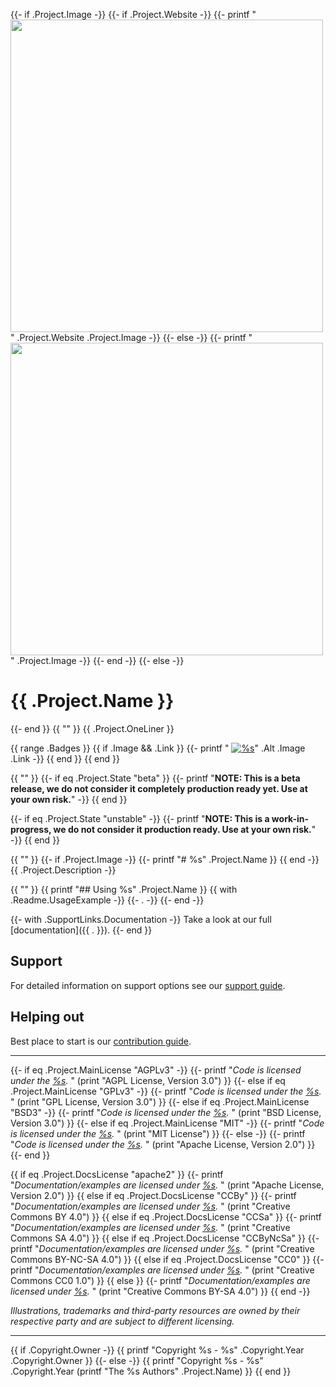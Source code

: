 {{- if .Project.Image -}}
  {{- if .Project.Website -}}
    {{- printf "<a href='%s'><img src='%s' width='500'/></a>" .Project.Website .Project.Image -}}
  {{- else -}}
    {{- printf "<img src='%s' width='500'/>" .Project.Image -}}
  {{- end -}}
{{- else -}}
# {{ .Project.Name }}
{{- end }}
{{ "" }}
{{ .Project.OneLiner }}

{{ range .Badges }}
  {{ if .Image && .Link }}
    {{- printf " [![%s](%s)](%s)" .Alt .Image .Link -}}
  {{ end }}
{{ end }}

{{ "" }}
{{- if eq .Project.State "beta" }}
  {{- printf "**NOTE: This is a beta release, we do not consider it completely production ready yet. Use at your own risk.**" -}}
{{ end }}

{{- if eq .Project.State "unstable" -}}
  {{- printf "**NOTE: This is a work-in-progress, we do not consider it production ready. Use at your own risk.**" -}}
{{ end }}

{{ "" }}
{{- if .Project.Image -}}
{{- printf "# %s" .Project.Name }}
{{ end -}}
{{ .Project.Description -}}

{{ "" }}
{{ printf "## Using %s" .Project.Name }}
{{ with .Readme.UsageExample -}}
  {{- . -}}
{{- end -}}

{{- with .SupportLinks.Documentation -}}
Take a look at our full [documentation]({{ . }}).
{{- end }}

## Support
For detailed information on support options see our [support guide](/SUPPORT.md).

## Helping out
Best place to start is our [contribution guide](/CONTRIBUTING.md).

----

{{- if eq .Project.MainLicense "AGPLv3" -}}
  {{- printf "*Code is licensed under the [%s](/LICENSE).*  " (print "AGPL License, Version 3.0") }}
{{- else if eq .Project.MainLicense "GPLv3" -}}
  {{- printf "*Code is licensed under the [%s](/LICENSE).*  " (print "GPL License, Version 3.0") }}
{{- else if eq .Project.MainLicense "BSD3" -}}
  {{- printf "*Code is licensed under the [%s](/LICENSE).*  " (print "BSD License, Version 3.0") }}
{{- else if eq .Project.MainLicense "MIT" -}}
  {{- printf "*Code is licensed under the [%s](/LICENSE).*  " (print "MIT License") }}
{{- else -}}
  {{- printf "*Code is licensed under the [%s](/LICENSE).*  " (print "Apache License, Version 2.0") }}
{{- end }}

{{ if eq .Project.DocsLicense "apache2" }}
  {{- printf "*Documentation/examples are licensed under [%s](/docs/LICENSE).*  " (print "Apache License, Version 2.0") }}
{{ else if eq .Project.DocsLicense "CCBy" }}
  {{- printf "*Documentation/examples are licensed under [%s](/docs/LICENSE).*  " (print "Creative Commons BY 4.0") }}
{{ else if eq .Project.DocsLicense "CCSa" }}
  {{- printf "*Documentation/examples are licensed under [%s](/docs/LICENSE).*  " (print "Creative Commons SA 4.0") }}
{{ else if eq .Project.DocsLicense "CCByNcSa" }}
  {{- printf "*Documentation/examples are licensed under [%s](/docs/LICENSE).*  " (print "Creative Commons BY-NC-SA 4.0") }}
{{ else if eq .Project.DocsLicense "CC0" }}
  {{- printf "*Documentation/examples are licensed under [%s](/docs/LICENSE).*  " (print "Creative Commons CC0 1.0") }}
{{ else }}
  {{- printf "*Documentation/examples are licensed under [%s](/docs/LICENSE).*  " (print "Creative Commons BY-SA 4.0") }}
{{ end -}}

*Illustrations, trademarks and third-party resources are owned by their respective party and are subject to different licensing.*

---

{{ if .Copyright.Owner -}}
  {{ printf "Copyright %s - %s" .Copyright.Year .Copyright.Owner }}
{{- else -}}
  {{ printf "Copyright %s - %s" .Copyright.Year (printf "The %s Authors" .Project.Name) }}
{{ end }}
